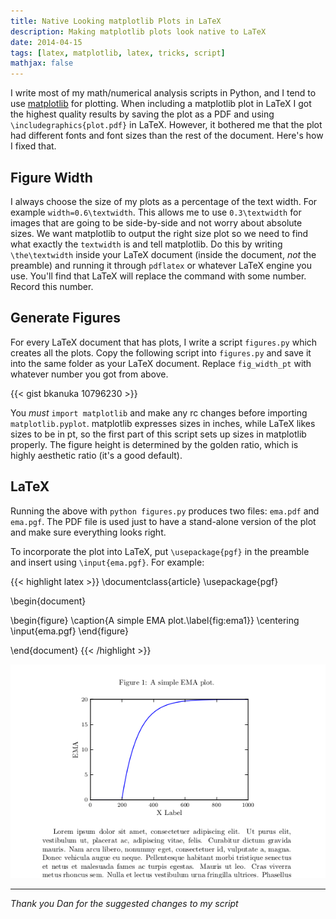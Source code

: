 ```yaml
---
title: Native Looking matplotlib Plots in LaTeX
description: Making matplotlib plots look native to LaTeX
date: 2014-04-15
tags: [latex, matplotlib, latex, tricks, script]
mathjax: false
---
```


I write most of my math/numerical analysis scripts in Python, and I tend to use [matplotlib](http://matplotlib.org/) for plotting.
When including a matplotlib plot in LaTeX I got the highest quality results by saving the plot as a PDF and using `\includegraphics{plot.pdf}` in LaTeX.
However, it bothered me that the plot had different fonts and font sizes than the rest of the document.
Here's how I fixed that.

## Figure Width
I always choose the size of my plots as a percentage of the text width.
For example `width=0.6\textwidth`.
This allows me to use `0.3\textwidth` for images that are going to be side-by-side and not worry about absolute sizes.
We want matplotlib to output the right size plot so we need to find what exactly the `textwidth` is and tell matplotlib.
Do this by writing `\the\textwidth` inside your LaTeX document (inside the document, *not* the preamble) and running it through `pdflatex` or whatever LaTeX engine you use.
You'll find that LaTeX will replace the command with some number.
Record this number.

## Generate Figures
For every LaTeX document that has plots, I write a script `figures.py` which creates all the plots.
Copy the following script into `figures.py` and save it into the same folder as your LaTeX document.
Replace `fig_width_pt` with whatever number you got from above.

{{< gist bkanuka 10796230 >}}

You *must* `import matplotlib` and make any rc changes before importing `matplotlib.pyplot`.
matplotlib expresses sizes in inches, while LaTeX likes sizes to be in pt, so the first part of this script sets up sizes in matplotlib properly.
The figure height is determined by the golden ratio, which is highly aesthetic ratio (it's a good default).

## LaTeX
Running the above with `python figures.py` produces two files: `ema.pdf` and `ema.pgf`.
The PDF file is used just to have a stand-alone version of the plot and make sure everything looks right.

To incorporate the plot into LaTeX, put `\usepackage{pgf}` in the preamble and insert using `\input{ema.pgf}`.
For example:

{{< highlight latex >}}
\documentclass{article}
\usepackage{pgf}

\begin{document}

\begin{figure}
    \caption{A simple EMA plot.\label{fig:ema1}}
    \centering
    \input{ema.pgf}
\end{figure}

\end{document}
{{< /highlight >}}

![ema plot example](/images/ema.png)

---

*Thank you Dan for the suggested changes to my script*
